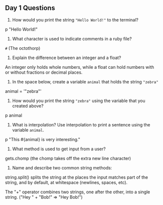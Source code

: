 ## Day 1 Questions

1. How would you print the string `"Hello World!"` to the terminal?

p "Hello World!"

1. What character is used to indicate comments in a ruby file?

`#` (The octothorp)

1. Explain the difference between an integer and a float?

An integer only holds whole numbers, while a float can hold numbers with or without fractions or decimal places.

1. In the space below, create a variable `animal` that holds the string `"zebra"`

animal = '"zebra"'

1. How would you print the string `"zebra"` using the variable that you created above?

p animal

1. What is interpolation? Use interpolation to print a sentence using the variable `animal`.

p "This #{animal} is very interesting."

1. What method is used to get input from a user?

gets.chomp (the chomp takes off the extra new line character)

1. Name and describe two common string methods:

string.split() splits the string at the places the input matches part of the string, and by default, at whitespace (newlines, spaces, etc).

The "+" operator combines two strings, one after the other, into a single string. ("Hey " + "Bob!" => "Hey Bob!")
